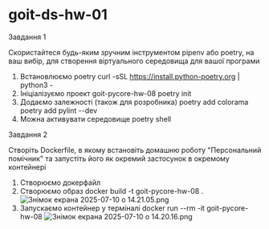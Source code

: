 # goit-ds-hw-01

Завдання 1

Скористайтеся будь-яким зручним інструментом pipenv або poetry, на ваш вибір, для створення віртуального середовища для вашої програми

1. Встановлюємо poetry
   curl -sSL https://install.python-poetry.org | python3 -
2. Ініціалізуємо проект goit-pycore-hw-08
   poetry init
3. Додаємо залежності (також для розробника)
   poetry add colorama 
   poetry add pylint --dev
4. Можна активувати середовище
   poetry shell
   
Завдання 2

Створіть Dockerfile, в якому встановіть домашню роботу "Персональний помічник" та запустіть його як окремий застосунок в окремому контейнері

1. Створюємо докерфайл
2. Створюємо образ 
   docker build -t goit-pycore-hw-08 .
![Знімок екрана 2025-07-10 о 14.21.05.png](../../../../../var/folders/3c/_d492k1s3wd9cmrkd2tzf38h0000gn/T/TemporaryItems/NSIRD_screencaptureui_7oZKpM/%D0%97%D0%BD%D1%96%D0%BC%D0%BE%D0%BA%20%D0%B5%D0%BA%D1%80%D0%B0%D0%BD%D0%B0%202025-07-10%20%D0%BE%2014.21.05.png)
3. Запускаємо контейнер у терміналі
   docker run --rm -it goit-pycore-hw-08
![Знімок екрана 2025-07-10 о 14.20.16.png](../../../../../var/folders/3c/_d492k1s3wd9cmrkd2tzf38h0000gn/T/TemporaryItems/NSIRD_screencaptureui_vQwJwq/%D0%97%D0%BD%D1%96%D0%BC%D0%BE%D0%BA%20%D0%B5%D0%BA%D1%80%D0%B0%D0%BD%D0%B0%202025-07-10%20%D0%BE%2014.20.16.png)